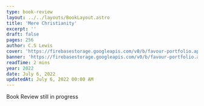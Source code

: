 ```yaml
---
type: book-review
layout: ../../layouts/BookLayout.astro
title: 'Mere Christianity'
excerpt: ''
draft: false
pages: 256
author: C.S Lewis
cover: 'https://firebasestorage.googleapis.com/v0/b/favour-portfolio.appspot.com/o/books%2Fmere-christianity.webp?alt=media&token=2b008ee3-f165-4462-8f01-37792c7e428f'
banner: 'https://firebasestorage.googleapis.com/v0/b/favour-portfolio.appspot.com/o/books%2Fog-mc.webp?alt=media&token=511b8347-446e-43ef-a635-7499c7d6f31b'
readTime: 2 mins
year: 2022
date: July 6, 2022
updatedAt: July 6, 2022 00:00 AM
---
```


Book Review still in progress